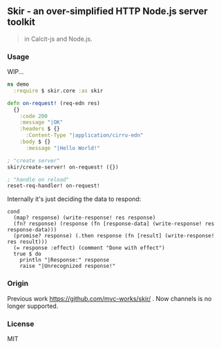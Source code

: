 
Skir - an over-simplified HTTP Node.js server toolkit
----

> in Calcit-js and Node.js.

### Usage

WIP...

```clojure
ns demo
  :require $ skir.core :as skir

defn on-request! (req-edn res)
  {}
    :code 200
    :message "|OK"
    :headers $ {}
      :Content-Type "|application/cirru-edn"
    :body $ {}
      :message "|Hello World!"

; "create server"
skir/create-server! on-request! ({})

; "handle on reload"
reset-req-handler! on-request!
```

Internally it's just deciding the data to respond:

```cirru
cond
  (map? response) (write-response! res response)
  (fn? response) (response (fn [response-data] (write-response! res response-data)))
  (promise? response) (.then response (fn [result] (write-response! res result)))
  (= response :effect) (comment "Done with effect")
  true $ do
    println "|Response:" response
    raise "|Unrecognized response!"
```

### Origin

Previous work https://github.com/mvc-works/skir/ . Now channels is no longer supported.

### License

MIT
